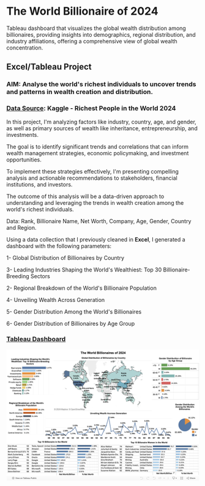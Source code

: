 # The World Billionaire of 2024
Tableau dashboard that visualizes the global wealth distribution among billionaires, providing insights into demographics, regional distribution, and industry affiliations, offering a comprehensive view of global wealth concentration.

## Excel/Tableau Project

### AIM: Analyse the world's richest individuals to uncover trends and patterns in wealth creation and distribution.

### [Data Source](https://www.kaggle.com/datasets/divanshu22/richest-people-in-the-world-2024):  Kaggle - Richest People in the World 2024

In this project, I'm analyzing factors like industry, country, age, and gender, as well as primary sources of wealth like inheritance, entrepreneurship, and investments.

The goal is to identify significant trends and correlations that can inform wealth management strategies, economic policymaking, and investment opportunities.

To implement these strategies effectively, I'm presenting compelling analysis and actionable recommendations to stakeholders, financial institutions, and investors.

The outcome of this analysis will be a data-driven approach to understanding and leveraging the trends in wealth creation among the world's richest individuals.

Data: Rank, Billionaire Name, Net Worth, Company, Age, Gender, Country and Region.

Using a data collection that I previously cleaned in **Excel**, I generated a dashboard with the following parameters:

1- Global Distribution of Billionaires by Country

3- Leading Industries Shaping the World's Wealthiest: Top 30 Billionaire-Breeding Sectors

2- Regional Breakdown of the World's Billionaire Population

4- Unveiling Wealth Across Generation 

5- Gender Distribution Among the World's Billionaires 

6- Gender Distribution of Billionaires by Age Group

### [Tableau Dashboard](https://public.tableau.com/app/profile/gustavo8148/viz/TheWorldBillionairesof2024/Dashboard4)

![](https://github.com/GustavoBraido/The-World-Billionaire-of-2024/blob/main/TheWorldBillionairesPhoto620240826.png)
